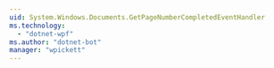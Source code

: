 ```yaml
---
uid: System.Windows.Documents.GetPageNumberCompletedEventHandler
ms.technology: 
  - "dotnet-wpf"
ms.author: "dotnet-bot"
manager: "wpickett"
---
```


